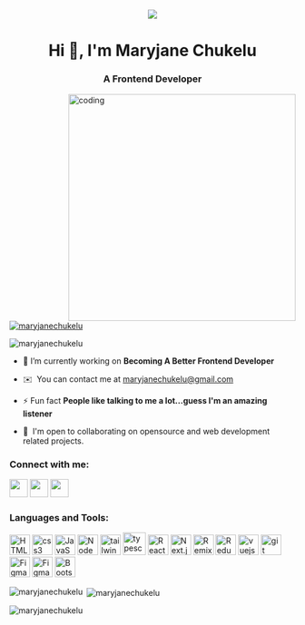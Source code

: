 <h1 style="font-family:script;" align="center"> <img src="https://media.giphy.com/media/L1R1tvI9svkIWwpVYr/giphy.gif"> 
<h1 align="center">Hi 👋, I'm Maryjane Chukelu</h1>
<h3 align="center">A Frontend Developer</h3>
<img align="right" alt="coding" width="400" <img src="https://c.tenor.com/PP9v7VIs6R4AAAAd/scaler-create-impact.gif"> 

<p align="left"> <a href="https://twitter.com/maryjanechukelu" target="blank"><img src="https://img.shields.io/twitter/follow/maryjanechukelu?logo=twitter&style=for-the-badge" alt="maryjanechukelu" /></a> </p>
<p align="left"> <img src="https://komarev.com/ghpvc/?username=maryjanechukelu&label=Profile%20views&color=0e75b6&style=flat" alt="maryjanechukelu" /> </p>

- 🔭 I’m currently working on **Becoming A Better Frontend Developer**

- ✉️  You can contact me at [maryjanechukelu@gmail.com](mailto:maryjanechukelu@gmail.com)

- ⚡ Fun fact **People like talking to me a lot...guess I'm an amazing listener**

- 🤝  I'm open to collaborating on opensource and web development related projects.

<h3 align="left">Connect with me:</h3>
<p align="left">
<a href="https://twitter.com/maryjanechukelu" target="blank"><img src="https://raw.githubusercontent.com/danielcranney/readme-generator/main/public/icons/socials/twitter.svg" width="32" height="32" /></a> 
<a href="https://linkedin.com/in/maryjane chukelu" target="blank"><img src="https://raw.githubusercontent.com/danielcranney/readme-generator/main/public/icons/socials/linkedin.svg" width="32" height="32" /></a>
<a href="https://instagram.com/maryjanechukelu" target="blank"><img src="https://raw.githubusercontent.com/danielcranney/readme-generator/main/public/icons/socials/instagram.svg" width="32" height="32" /></a>
</p>

<h3 align="left">Languages and Tools:</h3>
<p align="left"> <a href="https://www.w3.org/html/" target="_blank" rel="noreferrer"><img src="https://raw.githubusercontent.com/danielcranney/readme-generator/main/public/icons/skills/html5-colored.svg" width="36" height="36" alt="HTML5" /></a>
  <a href="https://www.w3schools.com/css/" target="_blank" rel="noreferrer"> <img src="https://raw.githubusercontent.com/danielcranney/readme-generator/main/public/icons/skills/css3-colored.svg" width="36" height="36" alt="css3" /></a>
  <a href="https://developer.mozilla.org/en-US/docs/Web/JavaScript" target="_blank" rel="noreferrer"> <img src="https://raw.githubusercontent.com/danielcranney/readme-generator/main/public/icons/skills/javascript-colored.svg" width="36" height="36" alt="JavaScript" /></a> 
  <a href="https://nodejs.org" target="_blank" rel="noreferrer"> <img src="https://raw.githubusercontent.com/danielcranney/readme-generator/main/public/icons/skills/nodejs-colored.svg" width="36" height="36" alt="NodeJS" /></a>
  <a href="https://tailwindcss.com/" target="_blank" rel="noreferrer"> <img src="https://raw.githubusercontent.com/danielcranney/readme-generator/main/public/icons/skills/tailwindcss-colored.svg" width="36" height="36" alt="tailwindcss" /></a>
  <a href="https://www.typescriptlang.org/" target="_blank" rel="noreferrer"><img src="https://raw.githubusercontent.com/danielcranney/readme-generator/main/public/icons/skills/typescript-colored.svg" alt="typescript" width="40" height="40"/></a>
  <a href="https://reactjs.org/" target="_blank" rel="noreferrer"><img src="https://raw.githubusercontent.com/danielcranney/readme-generator/main/public/icons/skills/react-colored.svg" width="36" height="36" alt="React" /></a>
  <a href="https://nextjs.org/" target="_blank" rel="noreferrer"><img src="https://raw.githubusercontent.com/danielcranney/readme-generator/main/public/icons/skills/nextjs-colored.svg" width="36" height="36" alt="Next.js" /></a>
  <a href="https://remix.run/" target="_blank" rel="noreferrer"><img src="https://raw.githubusercontent.com/danielcranney/readme-generator/main/public/icons/skills/remix-colored.svg" width="36" height="36" alt="Remix"/></a>
  <a href="https://redux.js.org/" target="_blank" rel="noreferrer"><img src="https://raw.githubusercontent.com/danielcranney/readme-generator/main/public/icons/skills/redux-colored.svg" width="36" height="36" alt="Redux" /></a>
  <a href="https://vuejs.org/" target="_blank" rel="noreferrer"><img src="https://raw.githubusercontent.com/danielcranney/readme-generator/main/public/icons/skills/vuejs-colored.svg" width="36" height="36" alt="vuejs"/></a>
  <a href="https://git-scm.com/" target="_blank" rel="noreferrer"><img src="https://raw.githubusercontent.com/danielcranney/readme-generator/main/public/icons/skills/git-colored.svg"  width="36" height="36" alt="git"/></a>
  <a href="https://firebase.google.com/" target="_blank" rel="noreferrer"><img src="https://raw.githubusercontent.com/danielcranney/readme-generator/main/public/icons/skills/firebase-colored.svg" width="36" height="36" alt="Figma" /></a>
  <a href="https://www.figma.com/" target="_blank" rel="noreferrer"><img src="https://raw.githubusercontent.com/danielcranney/readme-generator/main/public/icons/skills/figma-colored.svg" width="36" height="36" alt="Figma" /></a>
  <a href="https://getbootstrap.com/" target="_blank" rel="noreferrer"><img src="https://raw.githubusercontent.com/danielcranney/readme-generator/main/public/icons/skills/bootstrap-colored.svg" width="36" height="36" alt="Bootstrap" /></a>
</p>

<p><img align="left" src="https://github-readme-stats.vercel.app/api/top-langs?username=maryjanechukelu&show_icons=true&locale=en&layout=compact&theme=tokyonight" alt="maryjanechukelu" /></p>

<p>&nbsp;<img align="center" src="https://github-readme-stats.vercel.app/api?username=maryjanechukelu&show_icons=true&locale=en&theme=tokyonight" alt="maryjanechukelu" /></p>

<p><img align="center" src="https://github-readme-streak-stats.herokuapp.com/?user=maryjanechukelu&&theme=tokyonight" alt="maryjanechukelu" /></p>
